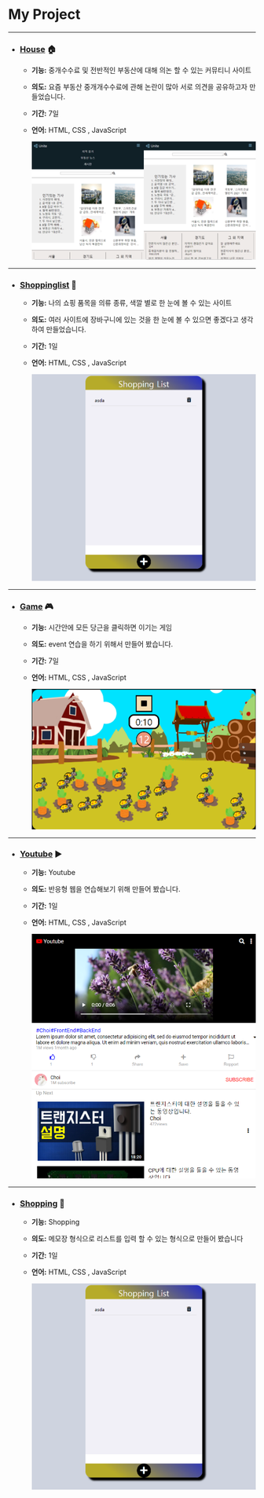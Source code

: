 # My Project

---
- ### [House](https://github.com/CHOISEOKRYEOL/project/tree/main/House) 🏠
  - **기능:** 중개수수료 및 전반적인 부동산에 대해 의논 할 수 있는 커뮤티니 사이트
  - **의도:** 요즘 부동산 중개개수수료에 관해 논란이 많아 서로 의견을 공유하고자 만들었습니다.
  - **기간:** 7일
  - **언어:** HTML, CSS , JavaScript
    
    ![image description](./img/이어붙이기png.png)
    
---    
- ### [Shoppinglist](https://github.com/CHOISEOKRYEOL/project/tree/main/Shoppinglist) 🎁
  - **기능:** 나의 쇼핑 품목을 의류 종류, 색깔 별로 한 눈에 볼 수 있는 사이트
  - **의도:** 여러 사이트에 장바구니에 있는 것을 한 눈에 볼 수 있으면 좋겠다고 생각하여 만들었습니다.
  - **기간:** 1일
  - **언어:** HTML, CSS , JavaScript
    
    ![image description](./img/shopping.png)

---  
- ### [Game](https://github.com/CHOISEOKRYEOL/project/tree/main/Game) 🎮
  - **기능:** 시간안에 모든 당근을 클릭하면 이기는 게임
  - **의도:** event 연습을 하기 위해서 만들어 봤습니다.
  - **기간:** 7일
  - **언어:** HTML, CSS , JavaScript
    
    ![image description](./img/Game.png)

---  
- ### [Youtube](https://github.com/CHOISEOKRYEOL/project/tree/main/Youtube) ▶
  - **기능:** Youtube
  - **의도:** 반응형 웹을 연습해보기 위해 만들어 봤습니다.
  - **기간:** 1일
  - **언어:** HTML, CSS , JavaScript
    
    ![image description](./img/Youtube.png)

---  
- ### [Shopping](https://github.com/CHOISEOKRYEOL/project/tree/main/Shopping) 🎁
  - **기능:** Shopping
  - **의도:** 메모장 형식으로 리스트를 입력 할 수 있는 형식으로 만들어 봤습니다
  - **기간:** 1일
  - **언어:** HTML, CSS , JavaScript
    
    ![image description](./img/Shopping.png)